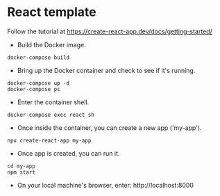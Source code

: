 # React template
Follow the tutorial at https://create-react-app.dev/docs/getting-started/

* Build the Docker image.
```
docker-compose build
```

* Bring up the Docker container and check to see if it's running.
```
docker-compose up -d
docker-compose ps
```

* Enter the container shell.
```
docker-compose exec react sh
```

* Once inside the container, you can create a new app ('my-app').
```
npx create-react-app my-app
```

* Once app is created, you can run it.
```
cd my-app
npm start
```

* On your local machine's browser, enter: http://localhost:8000



